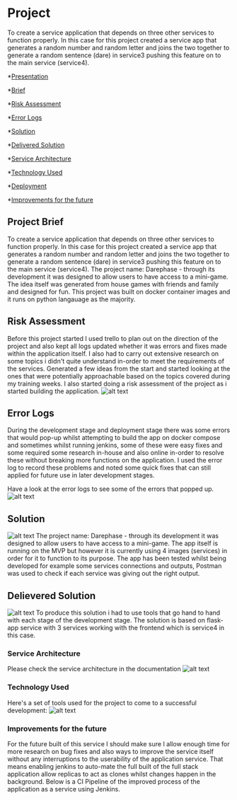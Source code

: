 # Project
To create a service application that depends on three other services to function properly. In this case for this project created a service app that generates a random number and random letter and joins the two together to generate a random sentence (dare) in service3 pushing this feature on to the main service (service4).

*[Presentation](#presentation)
 
*[Brief](#brief)

*[Risk Assessment](#riskassessment)

*[Error Logs](#errorLogs)

*[Solution](#solution)

*[Delivered Solution](#deliveredsolution)

*[Service Architecture](#servicearchitecture)

*[Technology Used](#report)

*[Deployment](#Deployment)

*[Improvements for the future](#improve)

<a name="brief"></a>
## Project Brief
To create a service application that depends on three other services to function properly. In this case for this project created a service app that generates a random number and random letter and joins the two together to generate a random sentence (dare) in service3 pushing this feature on to the main service (service4).
The project name: Darephase - through its development it was designed to allow users to have access to a mini-game. The idea itself was generated from house games with friends and family and designed for fun. This project was built on docker container images and it runs on python langauage as the majority. 

<a name="risk assessment"></a>
## Risk Assessment
Before this project started I used trello to plan out on the direction of the project and also kept all logs updated whether it was errors and fixes made within the application itself. I also had to carry out extensive research on some topics i didn't quite understand in-order to meet the requirements of the services. Generated a few ideas from the start and started looking at the ones that were potentially approachable based on the topics covered during my training weeks. I also started doing a risk assessment of the project as i started building the application. 
![alt text](https://github.com/LeeroyC710/dockerpj/blob/master/documentation/riskassessment.png)

<a name="errorlogs"></a>
## Error Logs
During the development stage and deployment stage there was some errors that would pop-up whilst attempting to build the app on docker compose and sometimes whilst running jenkins, some of these were easy fixes and some required some research in-house and also online in-order to resolve these without breaking more functions on the application. I used the error log to record these problems and noted some quick fixes that can still applied for future use in later development stages. 

Have a look at the error logs to see some of the errors that popped up. 
![alt text](https://github.com/LeeroyC710/dockerpj/blob/master/documentation/Errorlogs.png)

<a name="solution"></a>
## Solution
![alt text](https://github.com/LeeroyC710/dockerpj/blob/master/documentation/deliveredsolution.png)
The project name: Darephase - through its development it was designed to allow users to have access to a mini-game.
The app itself is running on the MVP but however it is currently using 4 images (services) in order for it to function to its purpose. The app has been tested whilst being developed for example some services connections and outputs, Postman was used to check if each service was giving out the right output. 


<a name="Delivered solution"></a>
## Delievered Solution 
![alt text](https://github.com/LeeroyC710/dockerpj/blob/master/documentation/DarePhase.png)
To produce this solution i had to use tools that go hand to hand with each stage of the development stage. The solution is based on flask-app service with 3 services working with the frontend which is service4 in this case.  

<a name="service architecture"></a>
### Service Architecture
Please check the service architecture in the documentation
![alt text](https://github.com/LeeroyC710/dockerpj/blob/master/documentation/ServiceArchitecture.png)

<a name="Technology used"></a>
### Technology Used
Here's a set of tools used for the project to come to a successful development: 
![alt text](https://github.com/LeeroyC710/dockerpj/blob/master/documentation/TechnologyUsed.png)

<a name="Improvements for the future"></a>
### Improvements for the future
For the future built of this service I should make sure I allow enough time for more research on bug fixes and also ways to improve the service itself without any interruptions to the userability of the application service. That means enabling jenkins to auto-mate the full built of the full stack application allow replicas to act as clones whilst changes happen in the background. Below is a CI Pipeline of the improved process of the application as a service using Jenkins. 


